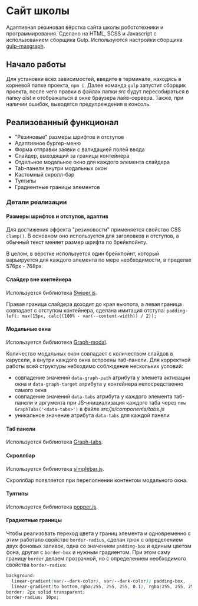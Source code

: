 # Сайт школы

Адаптивная резиновая вёрстка сайта школы робототехники и программирования. Сделано на HTML, SCSS и Javascript с использованием сборщика Gulp. Используются настройки сборщика [gulp-maxgraph](https://github.com/maxdenaro/gulp-maxgraph).

## Начало работы

Для установки всех зависимостей, введите в терминале, находясь в корневой папке проекта, `npm i`. Далее команда `gulp` запустит сборщик проекта, после чего правки в файлах папки *src* будут пересобираться в папку *dist* и отображаться в окне браузера  лайв-сервера. Также, при наличии ошибок, выводятся предупреждения в консоль.

## Реализованный функционал

- "Резиновые" размеры шрифтов и отступов
- Адаптивное бургер-меню
- Форма отправки заявки с валидацией полей ввода
- Слайдер, выходящий за границы контейнера
- Отдельное модальное окно для каждого элемента слайдера
- Tab-панели внутри модальных окон
- Кастомный скролл-бар
- Тултипы
- Градиентные границы элементов

### Детали реализации

#### Размеры шрифтов и отступов, адаптив

Для достижения эффекта "резиновости" применяется свойство CSS `clamp()`. В основном оно используется для заголовков и отступов, а обычный текст меняет размер шрифта по брейкпойнту.

В целом, в вёрстке используется один брейкпойнт, который варьируется для каждого элемента по мере необходимости, в пределах 576px - 768px.

#### Слайдер вне контейнера

Используется библиотека [Swiper.js](https://swiperjs.com/).

Правая граница слайдера доходит до края вьюпота, а левая граница совпадает с отступом контейнера, сделана имитация отступа:
`padding-left: max(15px, calc((100% - var(--content-width)) / 2));`

#### Модальные окна

Используется библиотека [Graph-modal](https://github.com/maxdenaro/graph-modal?tab=readme-ov-file#graph-modal).

Количество модальных окон совпадает с количеством слайдов в карусели, а внутри каждого окна встроены таб-панели. Для корректной работы всей структуры небходимо соблюдение нескольких условий:

- совпадение значений `data-graph-path` атрибута у элемета активации окна и `data-graph-target` атрибута у контейнера непосредственно самого окна
- совпадение значений `data-tabs` атрибута у каждого элемента таб-панели и аргумента при JS-инициализация каждого таба через `new GraphTabs('<data-tabs>')` в файле *src/js/components/tabs.js*
- уникальное значение атрибута `data-tabs` для каждой панели

#### Таб панели

Используется библиотека [Graph-tabs](https://github.com/maxdenaro/graph-tabs?tab=readme-ov-file#graph-tabs).

#### Скроллбар

 Используется библиотека [simplebar.js](https://github.com/Grsmto/simplebar?tab=readme-ov-file).

 Скроллбар появляется при переполнении контентом модального окна.

#### Тултипы

Используется библиотека [popper.js](https://popper.js.org/docs/v2/).

#### Градиетные границы

Чтобы реализовать переход цвета у границ элемента и одновременно с этим работало свойство `border-radius`, сделан трюк с определением двух фоновых заливок, одна со значением `padding-box` и единым цветом фона, другая с `border-box` и нужным градиентом. При этом саму границу `border` делаем прозрачной, но с определением необходимого свойства `border-radius`:

```CSS
background:
  linear-gradient(var(--dark-color), var(--dark-color)) padding-box,
  linear-gradient(to bottom,rgba(255, 255, 255, 0.1), rgba(255, 255, 255, 0.01)) border-box;
border: 2px solid transparent;
border-radius: 10px;
```

